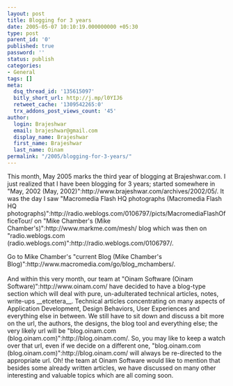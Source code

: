 ```yaml
---
layout: post
title: Blogging for 3 years
date: 2005-05-07 10:10:19.000000000 +05:30
type: post
parent_id: '0'
published: true
password: ''
status: publish
categories:
- General
tags: []
meta:
  dsq_thread_id: '135615097'
  bitly_short_url: http://j.mp/l0YIJ6
  retweet_cache: '1309542265:0'
  trx_addons_post_views_count: '45'
author:
  login: Brajeshwar
  email: brajeshwar@gmail.com
  display_name: Brajeshwar
  first_name: Brajeshwar
  last_name: Oinam
permalink: "/2005/blogging-for-3-years/"
---
```

<p>This month, May 2005 marks the third year of blogging at Brajeshwar.com. I just realized that I have been blogging for 3 years; started somewhere in "May, 2002 (May, 2002)":http://www.brajeshwar.com/archives/2002/05/. It was the day I saw "Macromedia Flash HQ photographs (Macromedia Flash HQ photographs)":http://radio.weblogs.com/0106797/picts/MacromediaFlashOfficeTour/ on "Mike Chamber's (Mike Chamber's)":http://www.markme.com/mesh/ blog which was then on "radio.weblogs.com (radio.weblogs.com)":http://radio.weblogs.com/0106797/.</p>
<p>Go to Mike Chamber's "current Blog (Mike Chamber's Blog)":http://www.macromedia.com/go/blog_mchambers/.<br />
<!--more--><br />
And within this very month, our team at "Oinam Software (Oinam Software)":http://www.oinam.com/ have decided to have a blog-type section which will deal with pure, un-adulterated technical articles, notes, write-ups __etcetera__. Technical articles concentrating on many aspects of Application Development, Design Behaviors, User Experiences and everything else in between. We still have to sit down and discuss a bit more on the url, the authors, the designs, the blog tool and everything else; the very likely url will be "blog.oinam.com (blog.oinam.com)":http://blog.oinam.com/. So, you may like to keep a watch over that url, even if we decide on a different one, "blog.oinam.com (blog.oinam.com)":http://blog.oinam.com/ will always be re-directed to the appropriate url. Oh! the team at Oinam Software would like to mention that besides some already written articles, we have discussed on many other interesting and valuable topics which are all coming soon.</p>
